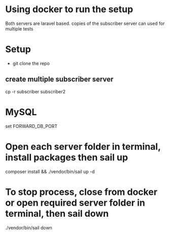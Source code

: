 # Using docker to run the setup

Both servers are laravel based. copies of the subscriber server can used for multiple tests

# Setup

- git clone the repo

## create multiple subscriber server
cp -r subscriber subscriber2

# MySQL
set FORWARD_DB_PORT

# Open each server folder in terminal, install packages then sail up
composer install && ./vendor/bin/sail up -d

# To stop process, close from docker or open required server folder in terminal, then sail down
./vendor/bin/sail down

